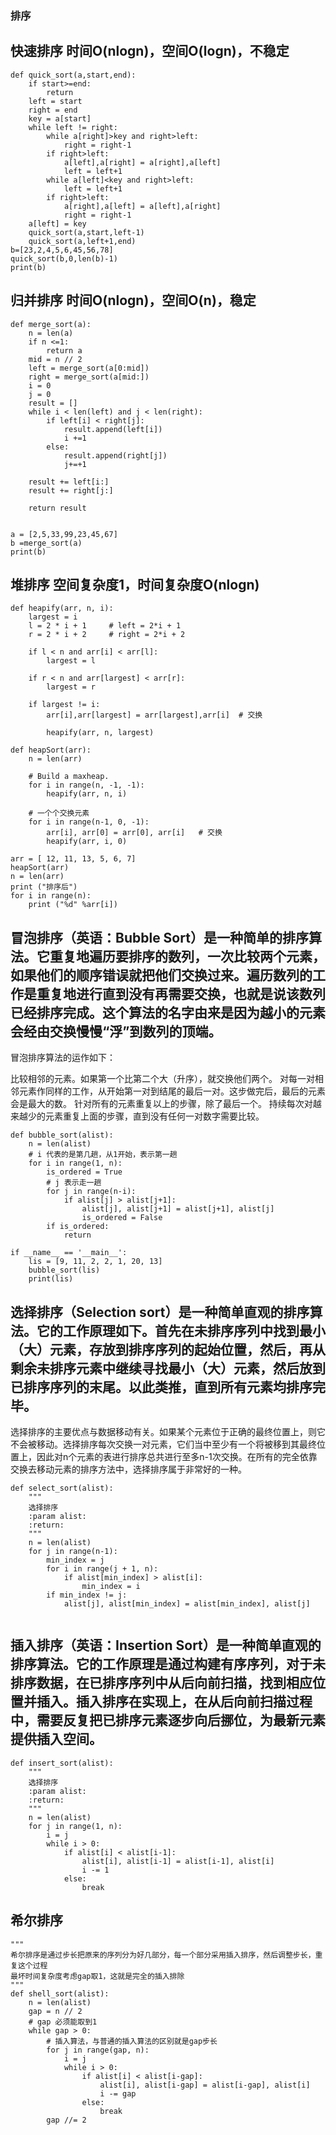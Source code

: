### 排序
## 快速排序 时间O(nlogn)，空间O(logn)，不稳定


```
def quick_sort(a,start,end):
    if start>=end:
        return
    left = start
    right = end
    key = a[start]
    while left != right:
        while a[right]>key and right>left:
            right = right-1
        if right>left:
            a[left],a[right] = a[right],a[left]
            left = left+1
        while a[left]<key and right>left:
            left = left+1
        if right>left:
            a[right],a[left] = a[left],a[right]
            right = right-1
    a[left] = key
    quick_sort(a,start,left-1)
    quick_sort(a,left+1,end)
b=[23,2,4,5,6,45,56,78]
quick_sort(b,0,len(b)-1)
print(b)
```
## 归并排序 时间O(nlogn)，空间O(n)，稳定
```
def merge_sort(a):
    n = len(a)
    if n <=1:
        return a
    mid = n // 2
    left = merge_sort(a[0:mid])
    right = merge_sort(a[mid:])
    i = 0
    j = 0
    result = []
    while i < len(left) and j < len(right):
        if left[i] < right[j]:
            result.append(left[i])
            i +=1
        else:
            result.append(right[j])
            j+=+1

    result += left[i:]
    result += right[j:]

    return result


a = [2,5,33,99,23,45,67]
b =merge_sort(a)
print(b)
```
## 堆排序 空间复杂度1，时间复杂度O(nlogn)
```
def heapify(arr, n, i): 
    largest = i  
    l = 2 * i + 1     # left = 2*i + 1 
    r = 2 * i + 2     # right = 2*i + 2 
  
    if l < n and arr[i] < arr[l]: 
        largest = l 
  
    if r < n and arr[largest] < arr[r]: 
        largest = r 
  
    if largest != i: 
        arr[i],arr[largest] = arr[largest],arr[i]  # 交换
  
        heapify(arr, n, largest) 
  
def heapSort(arr): 
    n = len(arr) 
  
    # Build a maxheap. 
    for i in range(n, -1, -1): 
        heapify(arr, n, i) 
  
    # 一个个交换元素
    for i in range(n-1, 0, -1): 
        arr[i], arr[0] = arr[0], arr[i]   # 交换
        heapify(arr, i, 0) 
  
arr = [ 12, 11, 13, 5, 6, 7] 
heapSort(arr) 
n = len(arr) 
print ("排序后") 
for i in range(n): 
    print ("%d" %arr[i])
```
## 冒泡排序（英语：Bubble Sort）是一种简单的排序算法。它重复地遍历要排序的数列，一次比较两个元素，如果他们的顺序错误就把他们交换过来。遍历数列的工作是重复地进行直到没有再需要交换，也就是说该数列已经排序完成。这个算法的名字由来是因为越小的元素会经由交换慢慢“浮”到数列的顶端。

冒泡排序算法的运作如下：

比较相邻的元素。如果第一个比第二个大（升序），就交换他们两个。
对每一对相邻元素作同样的工作，从开始第一对到结尾的最后一对。这步做完后，最后的元素会是最大的数。
针对所有的元素重复以上的步骤，除了最后一个。
持续每次对越来越少的元素重复上面的步骤，直到没有任何一对数字需要比较。
```
def bubble_sort(alist):
    n = len(alist)
    # i 代表的是第几趟，从1开始，表示第一趟
    for i in range(1, n):
        is_ordered = True
        # j 表示走一趟
        for j in range(n-i):
            if alist[j] > alist[j+1]:
                alist[j], alist[j+1] = alist[j+1], alist[j]
                is_ordered = False
        if is_ordered:
            return

if __name__ == '__main__':
    lis = [9, 11, 2, 2, 1, 20, 13]
    bubble_sort(lis)
    print(lis)
```
## 选择排序（Selection sort）是一种简单直观的排序算法。它的工作原理如下。首先在未排序序列中找到最小（大）元素，存放到排序序列的起始位置，然后，再从剩余未排序元素中继续寻找最小（大）元素，然后放到已排序序列的末尾。以此类推，直到所有元素均排序完毕。

选择排序的主要优点与数据移动有关。如果某个元素位于正确的最终位置上，则它不会被移动。选择排序每次交换一对元素，它们当中至少有一个将被移到其最终位置上，因此对n个元素的表进行排序总共进行至多n-1次交换。在所有的完全依靠交换去移动元素的排序方法中，选择排序属于非常好的一种。
```
def select_sort(alist):
    """
    选择排序
    :param alist:
    :return:
    """
    n = len(alist)
    for j in range(n-1):
        min_index = j
        for i in range(j + 1, n):
            if alist[min_index] > alist[i]:
                min_index = i
        if min_index != j:
            alist[j], alist[min_index] = alist[min_index], alist[j] 
            
```
## 插入排序（英语：Insertion Sort）是一种简单直观的排序算法。它的工作原理是通过构建有序序列，对于未排序数据，在已排序序列中从后向前扫描，找到相应位置并插入。插入排序在实现上，在从后向前扫描过程中，需要反复把已排序元素逐步向后挪位，为最新元素提供插入空间。
```
def insert_sort(alist):
    """
    选择排序
    :param alist:
    :return:
    """
    n = len(alist)
    for j in range(1, n):
        i = j
        while i > 0:
            if alist[i] < alist[i-1]:
                alist[i], alist[i-1] = alist[i-1], alist[i]
                i -= 1
            else:
                break
```
## 希尔排序
```
"""
希尔排序是通过步长把原来的序列分为好几部分，每一个部分采用插入排序，然后调整步长，重复这个过程
最坏时间复杂度考虑gap取1，这就是完全的插入排除
"""
def shell_sort(alist):
    n = len(alist)
    gap = n // 2
    # gap 必须能取到1
    while gap > 0:
        # 插入算法，与普通的插入算法的区别就是gap步长
        for j in range(gap, n):
            i = j
            while i > 0:
                if alist[i] < alist[i-gap]:
                    alist[i], alist[i-gap] = alist[i-gap], alist[i]
                    i -= gap
                else:
                    break
        gap //= 2
```
    
